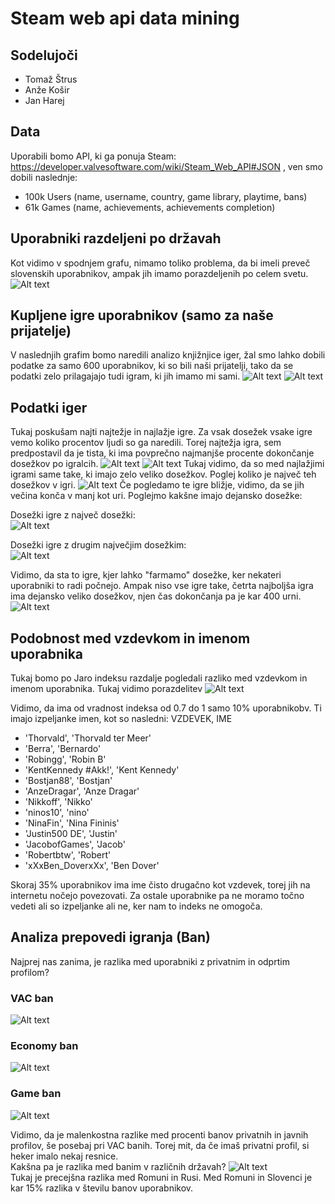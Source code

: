 
# Steam web api data mining
## Sodelujoči
- Tomaž Štrus
- Anže Košir
- Jan Harej

## Data
Uporabili bomo API, ki ga ponuja Steam: https://developer.valvesoftware.com/wiki/Steam_Web_API#JSON , ven smo dobili naslednje:
* 100k Users (name, username, country, game library, playtime, bans)
* 61k Games (name, achievements, achievements completion)

## Uporabniki razdeljeni po državah
Kot vidimo v spodnjem grafu, nimamo toliko problema, da bi imeli preveč slovenskih uporabnikov, ampak jih imamo porazdeljenih po celem svetu.
![Alt text](assets/country.png?raw=true)

## Kupljene igre uporabnikov  (samo za naše prijatelje)
V naslednjih grafim bomo naredili analizo knjižnjice iger, žal smo lahko dobili podatke za samo 600 uporabnikov, ki so bili naši prijatelji, tako da se podatki zelo prilagajajo tudi igram, ki jih imamo mi sami.
![Alt text](assets/boughtGames.png?raw=true)
![Alt text](assets/mostPlayed.png?raw=true )

## Podatki iger
Tukaj poskušam najti najtežje in najlažje igre. Za vsak dosežek vsake igre vemo koliko procentov ljudi so ga naredili. Torej najtežja igra, sem predpostavil da je tista, ki ima povprečno najmanjše procente dokončanje dosežkov po igralcih.
![Alt text](assets/hardestGames.png?raw=true )
![Alt text](assets/easyAchievents.png?raw=true )
Tukaj vidimo, da so med najlažjimi igrami same take, ki imajo zelo veliko dosežkov. Poglej koliko je največ teh dosežkov v igri.
![Alt text](assets/numOfAchievemts.png?raw=true )
Če pogledamo te igre bližje, vidimo, da se jih večina konča v manj kot uri. Poglejmo kakšne imajo dejansko dosežke:


Dosežki igre z največ dosežki:  
![Alt text](assets/ach2.png?raw=true )  


Dosežki igre z drugim največjim dosežkim:  
![Alt text](assets/ach1.png?raw=true )  


Vidimo, da  sta to igre, kjer lahko "farmamo" dosežke, ker nekateri uporabniki to radi počnejo. Ampak niso vse igre take, četrta najboljša igra ima dejansko veliko dosežkov, njen čas dokončanja pa je kar 400 urni.  
![Alt text](assets/ach3.png?raw=true )  

## Podobnost med vzdevkom in imenom uporabnika
Tukaj bomo po Jaro indeksu razdalje pogledali razliko med vzdevkom in imenom uporabnika. Tukaj vidimo porazdelitev
![Alt text](assets/nameDistribution.png?raw=true)  


Vidimo, da ima od vradnost indeksa od 0.7 do 1 samo 10% uporabnikobv. Ti imajo izpeljanke imen, kot so nasledni:
VZDEVEK, IME
* 'Thorvald', 'Thorvald ter Meer'
* 'Berra', 'Bernardo'
* 'Robingg', 'Robin B'
* 'KentKennedy #Akk!', 'Kent Kennedy'
* 'Bostjan88', 'Bostjan'
* 'AnzeDragar', 'Anze Dragar'
* 'Nikkoff', 'Nikko'
* 'ninos10', 'nino'
* 'NinaFin', 'Nina Fininis'
* 'Justin500 DE', 'Justin'
* 'JacobofGames', 'Jacob'
* 'Robertbtw', 'Robert'
* 'xXxBen_DoverxXx', 'Ben Dover'  

Skoraj 35% uporabnikov ima ime čisto drugačno kot vzdevek, torej jih na internetu nočejo povezovati. Za ostale uporabnike pa ne moramo točno vedeti ali so izpeljanke ali ne, ker nam to indeks ne omogoča.  
## Analiza prepovedi igranja (Ban)
Najprej nas zanima, je razlika med uporabniki z privatnim in odprtim profilom?
### VAC ban
![Alt text](assets/vac_bans_vis.png?raw=true)
### Economy ban
![Alt text](assets/economy_bans_vis.png?raw=true)
### Game ban
![Alt text](assets/bame_bans_vis.png?raw=true)

Vidimo, da je malenkostna razlike med procenti banov privatnih in javnih profilov, še posebaj pri VAC banih. Torej mit, da če imaš privatni profil, si heker imalo nekaj resnice.  
Kakšna pa je razlika med banim v različnih državah? 
![Alt text](assets/bans_country.png?raw=true)  
Tukaj je precejšna razlika med Romuni in Rusi. Med Romuni in Slovenci je kar 15% razlika v številu banov uporabnikov.
